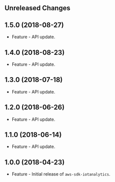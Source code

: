 Unreleased Changes
------------------

1.5.0 (2018-08-27)
------------------

* Feature - API update.

1.4.0 (2018-08-23)
------------------

* Feature - API update.

1.3.0 (2018-07-18)
------------------

* Feature - API update.

1.2.0 (2018-06-26)
------------------

* Feature - API update.

1.1.0 (2018-06-14)
------------------

* Feature - API update.

1.0.0 (2018-04-23)
------------------

* Feature - Initial release of `aws-sdk-iotanalytics`.

